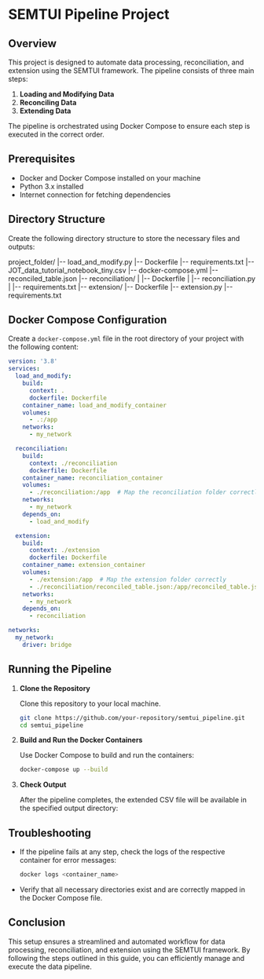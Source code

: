 # SEMTUI Pipeline Project

## Overview

This project is designed to automate data processing, reconciliation, and extension using the SEMTUI framework. The pipeline consists of three main steps:
1. **Loading and Modifying Data**
2. **Reconciling Data**
3. **Extending Data**

The pipeline is orchestrated using Docker Compose to ensure each step is executed in the correct order.

## Prerequisites

- Docker and Docker Compose installed on your machine
- Python 3.x installed
- Internet connection for fetching dependencies

## Directory Structure

Create the following directory structure to store the necessary files and outputs:

project_folder/
|-- load_and_modify.py
|-- Dockerfile
|-- requirements.txt
|-- JOT_data_tutorial_notebook_tiny.csv
|-- docker-compose.yml
|-- reconciled_table.json
|-- reconciliation/
|   |-- Dockerfile
|   |-- reconciliation.py
|   |-- requirements.txt
|-- extension/
    |-- Dockerfile
    |-- extension.py
    |-- requirements.txt



## Docker Compose Configuration

Create a `docker-compose.yml` file in the root directory of your project with the following content:

```yaml
version: '3.8'
services:
  load_and_modify:
    build:
      context: .
      dockerfile: Dockerfile
    container_name: load_and_modify_container
    volumes:
      - .:/app
    networks:
      - my_network

  reconciliation:
    build:
      context: ./reconciliation
      dockerfile: Dockerfile
    container_name: reconciliation_container
    volumes:
      - ./reconciliation:/app  # Map the reconciliation folder correctly
    networks:
      - my_network
    depends_on:
      - load_and_modify

  extension:
    build:
      context: ./extension
      dockerfile: Dockerfile
    container_name: extension_container
    volumes:
      - ./extension:/app  # Map the extension folder correctly
      - ./reconciliation/reconciled_table.json:/app/reconciled_table.json:ro  # Ensure it can access reconciled_table.json as a file
    networks:
      - my_network
    depends_on:
      - reconciliation

networks:
  my_network:
    driver: bridge
```

## Running the Pipeline

1. **Clone the Repository**

   Clone this repository to your local machine.

   ```sh
   git clone https://github.com/your-repository/semtui_pipeline.git
   cd semtui_pipeline
   ```

2. **Build and Run the Docker Containers**

   Use Docker Compose to build and run the containers:

   ```sh
   docker-compose up --build
   ```

4. **Check Output**

   After the pipeline completes, the extended CSV file will be available in the specified output directory:


## Troubleshooting

- If the pipeline fails at any step, check the logs of the respective container for error messages:
  
  ```sh
  docker logs <container_name>
  ```

- Verify that all necessary directories exist and are correctly mapped in the Docker Compose file.

## Conclusion

This setup ensures a streamlined and automated workflow for data processing, reconciliation, and extension using the SEMTUI framework. By following the steps outlined in this guide, you can efficiently manage and execute the data pipeline.
